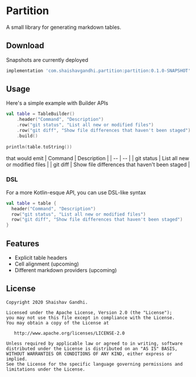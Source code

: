 # Partition

A small library for generating markdown tables. 

## Download

Snapshots are currently deployed

```groovy
implementation 'com.shaishavgandhi.partition:partition:0.1.0-SNAPSHOT'
```

## Usage

Here's a simple example with Builder APIs
```kotlin
val table = TableBuilder()
    .header("Command", "Description")
    .row("git status", "List all new or modified files")
    .row("git diff", "Show file differences that haven't been staged")
    .build()
    
println(table.toString())
```
that would emit
| Command | Description |
| -- | -- |
| git status | List all new or modified files |
| git diff | Show file differences that haven't been staged |

### DSL

For a more Kotlin-esque API, you can use DSL-like syntax
```kotlin
val table = table {
  header("Command", "Description")
  row("git status", "List all new or modified files")
  row("git diff", "Show file differences that haven't been staged")
}
```

## Features

* Explicit table headers
* Cell alignment (upcoming)
* Different markdown providers (upcoming)

## License

```
Copyright 2020 Shaishav Gandhi.

Licensed under the Apache License, Version 2.0 (the "License");
you may not use this file except in compliance with the License.
You may obtain a copy of the License at

   http://www.apache.org/licenses/LICENSE-2.0

Unless required by applicable law or agreed to in writing, software
distributed under the License is distributed on an "AS IS" BASIS,
WITHOUT WARRANTIES OR CONDITIONS OF ANY KIND, either express or implied.
See the License for the specific language governing permissions and
limitations under the License.
```

